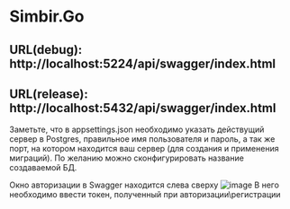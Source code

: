 # Simbir.Go



## URL(debug): http://localhost:5224/api/swagger/index.html
## URL(release): http://localhost:5432/api/swagger/index.html


Заметьте, что в appsettings.json необходимо указать действущий сервер в Postgres, правильное имя пользователя и пароль, а так же порт, на котором находится ваш сервер (для создания и применения миграций). По желанию можно сконфигурировать название создаваемой БД.



Окно авторизации в Swagger находится слева сверху
![image](https://github.com/wryty/Simbir.Go/assets/118858796/51ca7828-5926-4684-add2-b10bb337885d)
В него необходимо ввести токен, полученный при авторизации\регистрации
